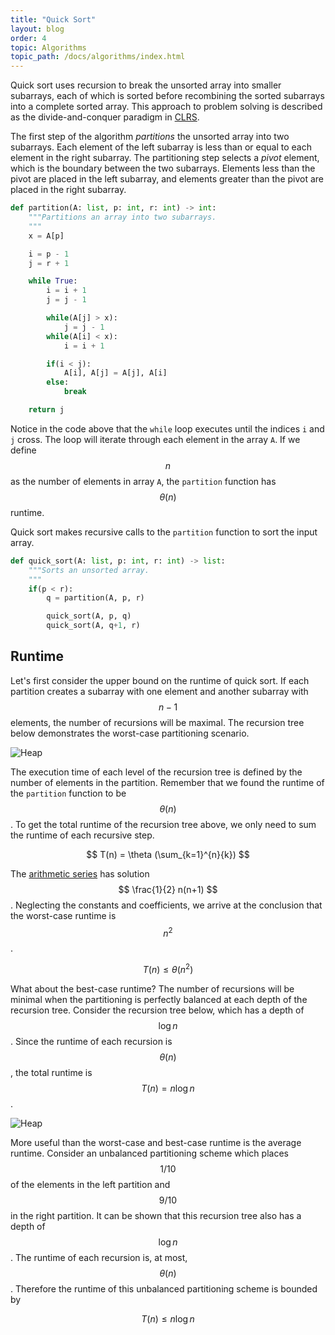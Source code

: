 ```yaml
---
title: "Quick Sort"
layout: blog
order: 4
topic: Algorithms
topic_path: /docs/algorithms/index.html
---
```

Quick sort uses recursion to break the unsorted array into smaller subarrays, each of which is sorted before recombining the sorted subarrays into a complete sorted array. This approach to problem solving is described as the divide-and-conquer paradigm in [CLRS](https://en.wikipedia.org/wiki/Introduction_to_Algorithms).

The first step of the algorithm *partitions* the unsorted array into two subarrays. Each element of the left subarray is less than or equal to each element in the right subarray. The partitioning step selects a *pivot* element, which is the boundary between the two subarrays. Elements less than the pivot are placed in the left subarray, and elements greater than the pivot are placed in the right subarray.


```python
def partition(A: list, p: int, r: int) -> int:
    """Partitions an array into two subarrays.
    """
    x = A[p]

    i = p - 1
    j = r + 1

    while True:
        i = i + 1
        j = j - 1

        while(A[j] > x):
            j = j - 1
        while(A[i] < x):
            i = i + 1

        if(i < j):
            A[i], A[j] = A[j], A[i]
        else:
            break

    return j
```

Notice in the code above that the `while` loop executes until the indices `i` and `j` cross. The loop will iterate through each element in the array `A`. If we define $$ n $$ as the number of elements in array `A`, the `partition` function has $$ \theta (n) $$ runtime.

Quick sort makes recursive calls to the `partition` function to sort the input array.

```python
def quick_sort(A: list, p: int, r: int) -> list:
    """Sorts an unsorted array.
    """
    if(p < r):
        q = partition(A, p, r)

        quick_sort(A, p, q)
        quick_sort(A, q+1, r)
```

## Runtime
Let's first consider the upper bound on the runtime of quick sort. If each partition creates a subarray with one element and another subarray with $$ n-1 $$ elements, the number of recursions will be maximal. The recursion tree below demonstrates the worst-case partitioning scenario.

<img src="{{ site.baseurl }}/assets/img/docs/algorithms/quick_sort_worst.png" alt="Heap">

The execution time of each level of the recursion tree is defined by the number of elements in the partition. Remember that we found the runtime of the `partition` function to be $$ \theta (n) $$. To get the total runtime of the recursion tree above, we only need to sum the runtime of each recursive step.

$$
T(n) = \theta (\sum_{k=1}^{n}{k})
$$

The [arithmetic series](https://mathworld.wolfram.com/ArithmeticSeries.html) has solution $$ \frac{1}{2} n(n+1) $$. Neglecting the constants and coefficients, we arrive at the conclusion that the worst-case runtime is $$ n^2 $$.

$$
T(n) \leq \theta (n^2)
$$

What about the best-case runtime? The number of recursions will be minimal when the partitioning is perfectly balanced at each depth of the recursion tree. Consider the recursion tree below, which has a depth of $$ \log n $$. Since the runtime of each recursion is $$ \theta (n) $$, the total runtime is $$ T(n) = n \log n $$.

<img src="{{ site.baseurl }}/assets/img/docs/algorithms/quick_sort_best.png" alt="Heap">

More useful than the worst-case and best-case runtime is the average runtime. Consider an unbalanced partitioning scheme which places $$ 1/10 $$ of the elements in the left partition and $$ 9/10 $$ in the right partition. It can be shown that this recursion tree also has a depth of $$ \log n $$. The runtime of each recursion is, at most, $$ \theta (n) $$. Therefore the runtime of this unbalanced partitioning scheme is bounded by

$$
T(n) \leq n \log n
$$